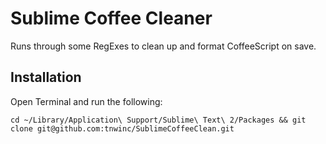 # Sublime Coffee Cleaner

Runs through some RegExes to clean up and format CoffeeScript on save.

## Installation

Open Terminal and run the following:

    cd ~/Library/Application\ Support/Sublime\ Text\ 2/Packages && git clone git@github.com:tnwinc/SublimeCoffeeClean.git

